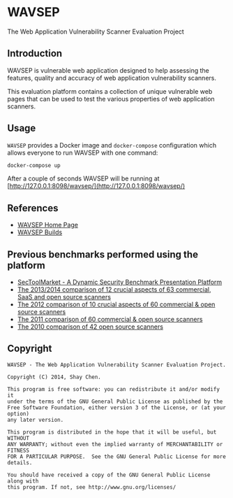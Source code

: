 # WAVSEP
The Web Application Vulnerability Scanner Evaluation Project

## Introduction
WAVSEP is vulnerable web application designed to help assessing the features, quality and accuracy of web application vulnerability scanners.

This evaluation platform contains a collection of unique vulnerable web pages that can be used to test the various properties of web application scanners.

## Usage

`WAVSEP` provides a Docker image and `docker-compose` configuration which allows everyone to run WAVSEP with one command:

```bash
docker-compose up
```

After a couple of seconds WAVSEP will be running at [http://127.0.0.1:8098/wavsep/](http://127.0.0.1:8098/wavsep/)

## References
 * [WAVSEP Home Page](https://code.google.com/p/wavsep/)
 * [WAVSEP Builds](https://sourceforge.net/projects/wavsep/)

## Previous benchmarks performed using the platform
 * [SecToolMarket - A Dynamic Security Benchmark Presentation Platform](http://www.sectoolmarket.com)
 * [The 2013/2014 comparison of 12 crucial aspects of 63 commercial, SaaS and open source scanners](http://sectooladdict.blogspot.com/2014/02/wavsep-web-application-scanner.html)
 * [The 2012 comparison of 10 crucial aspects of 60 commercial & open source scanners](http://sectooladdict.blogspot.com/2012/07/2012-web-application-scanner-benchmark.html)
 * [The 2011 comparison of 60 commercial & open source scanners](http://sectooladdict.blogspot.com/2011/08/commercial-web-application-scanner.html)
 * [The 2010 comparison of 42 open source scanners](http://sectooladdict.blogspot.com/2010/12/web-application-scanner-benchmark.html)


## Copyright

```text
WAVSEP - The Web Application Vulnerability Scanner Evaluation Project.

Copyright (C) 2014, Shay Chen.

This program is free software: you can redistribute it and/or modify it
under the terms of the GNU General Public License as published by the
Free Software Foundation, either version 3 of the License, or (at your option)
any later version.

This program is distributed in the hope that it will be useful, but WITHOUT
ANY WARRANTY; without even the implied warranty of MERCHANTABILITY or FITNESS
FOR A PARTICULAR PURPOSE.  See the GNU General Public License for more details.

You should have received a copy of the GNU General Public License along with
this program. If not, see http://www.gnu.org/licenses/
```
